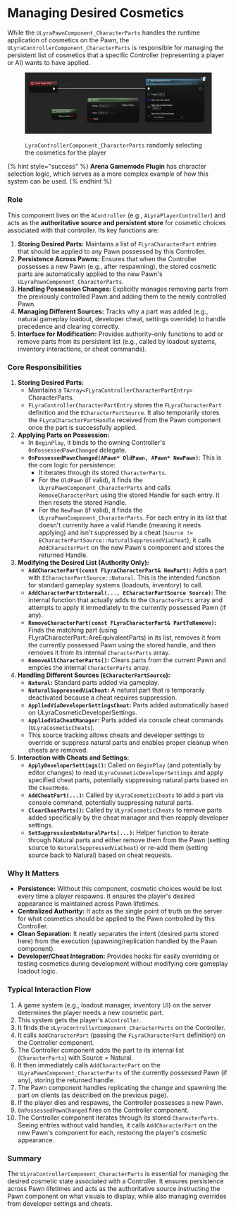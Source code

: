 # Managing Desired Cosmetics

While the `ULyraPawnComponent_CharacterParts` handles the runtime application of cosmetics on the Pawn, the `ULyraControllerComponent_CharacterParts` is responsible for managing the persistent list of cosmetics that a specific Controller (representing a player or AI) wants to have applied.

<figure><img src="../../.gitbook/assets/image (82).png" alt=""><figcaption><p><code>LyraControllerComponent_CharacterParts</code> randomly selecting the cosmetics for the player</p></figcaption></figure>

{% hint style="success" %}
**Arena Gamemode Plugin** has character selection logic, which serves as a more complex example of how this system can be used.
{% endhint %}

### Role

This component lives on the `AController` (e.g., `ALyraPlayerController`) and acts as the **authoritative source and persistent store** for cosmetic choices associated with that controller. Its key functions are:

1. **Storing Desired Parts:** Maintains a list of `FLyraCharacterPart` entries that should be applied to any Pawn possessed by this Controller.
2. **Persistence Across Pawns:** Ensures that when the Controller possesses a new Pawn (e.g., after respawning), the stored cosmetic parts are automatically applied to the new Pawn's `ULyraPawnComponent_CharacterParts`.
3. **Handling Possession Changes:** Explicitly manages removing parts from the previously controlled Pawn and adding them to the newly controlled Pawn.
4. **Managing Different Sources:** Tracks why a part was added (e.g., natural gameplay loadout, developer cheat, settings override) to handle precedence and clearing correctly.
5. **Interface for Modification:** Provides authority-only functions to add or remove parts from its persistent list (e.g., called by loadout systems, inventory interactions, or cheat commands).

### Core Responsibilities

1. **Storing Desired Parts:**
   * Maintains a `TArray<FLyraControllerCharacterPartEntry>` CharacterParts.
   * `FLyraControllerCharacterPartEntry` stores the `FLyraCharacterPart` definition and the `ECharacterPartSource`. It also temporarily stores the `FLyraCharacterPartHandle` received from the Pawn component once the part is successfully applied.
2. **Applying Parts on Possession:**
   * In `BeginPlay`, it binds to the owning Controller's `OnPossessedPawnChanged` delegate.
   * **`OnPossessedPawnChanged(APawn* OldPawn, APawn* NewPawn)`:** This is the core logic for persistence:
     * It iterates through its stored `CharacterParts`.
     * For the `OldPawn` (if valid), it finds the `ULyraPawnComponent_CharacterParts` and calls `RemoveCharacterPart` using the stored Handle for each entry. It then resets the stored Handle.
     * For the `NewPawn` (if valid), it finds the `ULyraPawnComponent_CharacterParts`. For each entry in its list that doesn't currently have a valid Handle (meaning it needs applying) and isn't suppressed by a cheat (`Source != ECharacterPartSource::NaturalSuppressedViaCheat`), it calls `AddCharacterPart` on the new Pawn's component and stores the returned Handle.
3. **Modifying the Desired List (Authority Only):**
   * **`AddCharacterPart(const FLyraCharacterPart& NewPart)`:** Adds a part with `ECharacterPartSource::Natural`. This is the intended function for standard gameplay systems (loadouts, inventory) to call.
   * **`AddCharacterPartInternal(..., ECharacterPartSource Source)`:** The internal function that actually adds to the `CharacterParts` array and attempts to apply it immediately to the currently possessed Pawn (if any).
   * **`RemoveCharacterPart(const FLyraCharacterPart& PartToRemove)`:** Finds the matching part (using FLyraCharacterPart::AreEquivalentParts) in its list, removes it from the currently possessed Pawn using the stored handle, and then removes it from its internal `CharacterParts` array.
   * **`RemoveAllCharacterParts()`:** Clears parts from the current Pawn and empties the internal `CharacterParts` array.
4. **Handling Different Sources (`ECharacterPartSource`):**
   * **`Natural`:** Standard parts added via gameplay.
   * **`NaturalSuppressedViaCheat`:** A natural part that is temporarily deactivated because a cheat requires suppression.
   * **`AppliedViaDeveloperSettingsCheat`:** Parts added automatically based on ULyraCosmeticDeveloperSettings.
   * **`AppliedViaCheatManager`:** Parts added via console cheat commands (`ULyraCosmeticCheats`).
   * This source tracking allows cheats and developer settings to override or suppress natural parts and enables proper cleanup when cheats are removed.
5. **Interaction with Cheats and Settings:**
   * **`ApplyDeveloperSettings()`:** Called on `BeginPlay` (and potentially by editor changes) to read `ULyraCosmeticDeveloperSettings` and apply specified cheat parts, potentially suppressing natural parts based on the `CheatMode`.
   * **`AddCheatPart(...)`:** Called by `ULyraCosmeticCheats` to add a part via console command, potentially suppressing natural parts.
   * **`ClearCheatParts()`:** Called by `ULyraCosmeticCheats` to remove parts added specifically by the cheat manager and then reapply developer settings.
   * **`SetSuppressionOnNaturalParts(...)`:** Helper function to iterate through Natural parts and either remove them from the Pawn (setting source to `NaturalSuppressedViaCheat`) or re-add them (setting source back to Natural) based on cheat requests.

### Why It Matters

* **Persistence:** Without this component, cosmetic choices would be lost every time a player respawns. It ensures the player's desired appearance is maintained across Pawn lifetimes.
* **Centralized Authority:** It acts as the single point of truth on the server for what cosmetics should be applied to the Pawn controlled by this Controller.
* **Clean Separation:** It neatly separates the intent (desired parts stored here) from the execution (spawning/replication handled by the Pawn component).
* **Developer/Cheat Integration:** Provides hooks for easily overriding or testing cosmetics during development without modifying core gameplay loadout logic.

### Typical Interaction Flow

1. A game system (e.g., loadout manager, inventory UI) on the server determines the player needs a new cosmetic part.
2. This system gets the player's `AController`.
3. It finds the `ULyraControllerComponent_CharacterParts` on the Controller.
4. It calls `AddCharacterPart` (passing the `FLyraCharacterPart` definition) on the Controller component.
5. The Controller component adds the part to its internal list (`CharacterParts`) with Source = Natural.
6. It then immediately calls `AddCharacterPart` on the `ULyraPawnComponent_CharacterParts` of the currently possessed Pawn (if any), storing the returned handle.
7. The Pawn component handles replicating the change and spawning the part on clients (as described on the previous page).
8. If the player dies and respawns, the Controller possesses a new Pawn.
9. `OnPossessedPawnChanged` fires on the Controller component.
10. The Controller component iterates through its stored `CharacterParts`. Seeing entries without valid handles, it calls `AddCharacterPart` on the new Pawn's component for each, restoring the player's cosmetic appearance.

### Summary

The `ULyraControllerComponent_CharacterParts` is essential for managing the desired cosmetic state associated with a Controller. It ensures persistence across Pawn lifetimes and acts as the authoritative source instructing the Pawn component on what visuals to display, while also managing overrides from developer settings and cheats.

